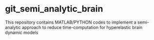 # git_semi_analytic_brain
 This repository contains MATLAB/PYTHON codes to implement a semi-analytic approach to reduce time-computation for hyperelastic brain dynamic models 
